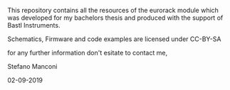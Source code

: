 This repository contains all the resources of the eurorack module which was developed for my bachelors thesis and produced with the support of Bastl Instruments.


Schematics, Firmware and code examples are licensed under CC-BY-SA

for any further information don't esitate to contact me, 


Stefano Manconi

02-09-2019

